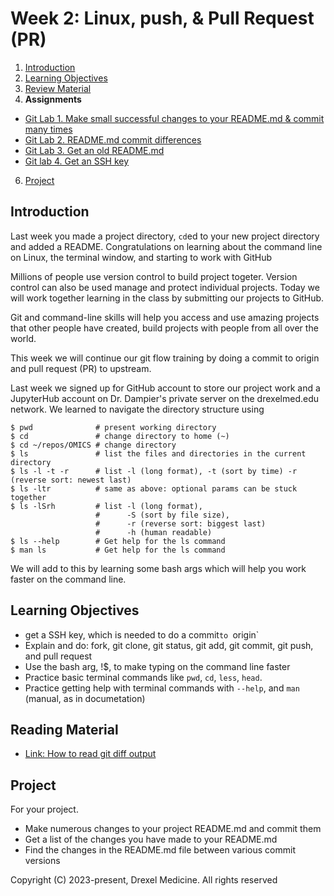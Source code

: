 # Week 2: Linux, push, & Pull Request (PR)

1. [Introduction](#introduction)
2. [Learning Objectives](#learning-objectives)
3. [Review Material](#reading-material)
5. **Assignments**
  * [Git Lab 1. Make small successful changes to your README.md & commit many times](Assignment_01_commits.md)
  * [Git Lab 2. README.md commit differences](Assignment_02_commit_diffs.md)
  * [Git Lab 3. Get an old README.md](Assignment_03_show.md)
  * [Git lab 4. Get an SSH key](Assignment_04_SSH_key.md)
6. [Project](#project)

## Introduction

Last week you made a project directory, `cd`ed to your new project directory and added a README.
Congratulations on learning about the command line on Linux,
the terminal window, and starting to work with GitHub

Millions of people use version control to build project togeter.
Version control can also be used manage and protect individual projects.
Today we will work together learning in the class by submitting our projects to GitHub.

Git and command-line skills will help you access and use amazing projects that other people have created,
build projects with people from all over the world.

This week we will continue our git flow training by doing a commit to origin and pull request (PR) to upstream.

Last week we signed up for GitHub account to store our project work
and a JupyterHub account on Dr. Dampier's private server on the drexelmed.edu network.
We learned to navigate the directory structure using
```
$ pwd              # present working directory
$ cd               # change directory to home (~)
$ cd ~/repos/OMICS # change directory 
$ ls               # list the files and directories in the current directory
$ ls -l -t -r      # list -l (long format), -t (sort by time) -r (reverse sort: newest last)
$ ls -ltr          # same as above: optional params can be stuck together
$ ls -lSrh         # list -l (long format), 
                   #      -S (sort by file size),
                   #      -r (reverse sort: biggest last)
                   #      -h (human readable)
$ ls --help        # Get help for the ls command
$ man ls           # Get help for the ls command
```
We will add to this by learning some bash args which will help you 
work faster on the command line.

## Learning Objectives

 - get a SSH key, which is needed to do a commit`to `origin`
 - Explain and do: fork, git clone, git status, git add, git commit, git push, and pull request
 - Use the bash arg, !$, to make typing on the command line faster
 - Practice basic terminal commands like `pwd`, `cd`, `less`, `head`.
 - Practice getting help with terminal commands with `--help`, and `man` (manual, as in documetation)

## Reading Material

 - [Link: How to read git diff output](https://stackoverflow.com/questions/2529441/how-to-read-the-output-from-git-dif)

## Project

For your project.
 - Make numerous changes to your project README.md and commit them
 - Get a list of the changes you have made to your README.md
 - Find the changes in the README.md file between various commit versions

Copyright (C) 2023-present, Drexel Medicine. All rights reserved
